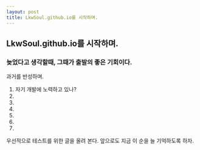 ```yaml
---
layout: post
title: LkwSoul.github.io를 시작하며.
---
```


## LkwSoul.github.io를 시작하며.

### 늦었다고 생각할때, 그때가 출발의 좋은 기회이다.

과거를 반성하며.
1. 자기 개발에 노력하고 있나?
2. 
3. 
4. 
5. 
6. 
7. 

우선적으로 테스트를 위한 글을 올려 본다. 앞으로도 지금 이 순을 늘 기억하도록 하자.